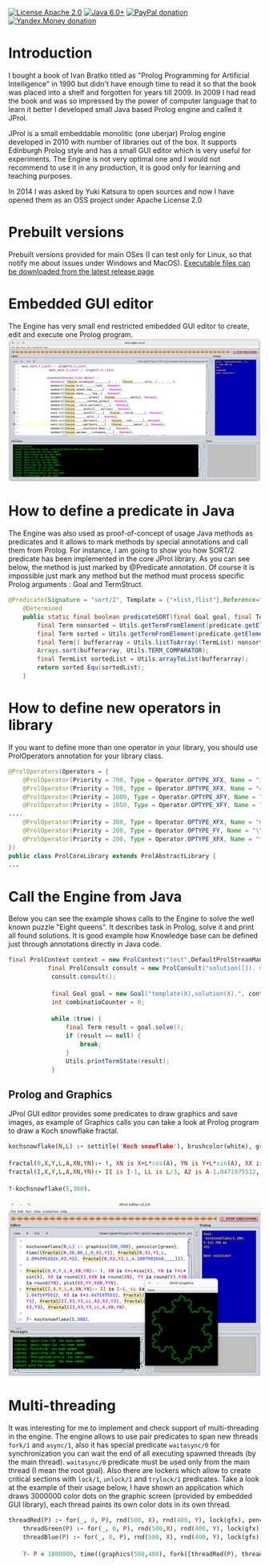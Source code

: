[![License Apache 2.0](https://img.shields.io/badge/license-Apache%20License%202.0-green.svg)](http://www.apache.org/licenses/LICENSE-2.0)
[![Java 6.0+](https://img.shields.io/badge/java-6.0%2b-green.svg)](http://www.oracle.com/technetwork/java/javase/downloads/index.html)
[![PayPal donation](https://img.shields.io/badge/donation-PayPal-red.svg)](https://www.paypal.com/cgi-bin/webscr?cmd=_s-xclick&hosted_button_id=AHWJHJFBAWGL2)
[![Yandex.Money donation](https://img.shields.io/badge/donation-Я.деньги-yellow.svg)](https://money.yandex.ru/embed/small.xml?account=41001158080699&quickpay=small&yamoney-payment-type=on&button-text=01&button-size=l&button-color=orange&targets=%D0%9F%D0%BE%D0%B6%D0%B5%D1%80%D1%82%D0%B2%D0%BE%D0%B2%D0%B0%D0%BD%D0%B8%D0%B5+%D0%BD%D0%B0+%D0%BF%D1%80%D0%BE%D0%B5%D0%BA%D1%82%D1%8B+%D1%81+%D0%BE%D1%82%D0%BA%D1%80%D1%8B%D1%82%D1%8B%D0%BC+%D0%B8%D1%81%D1%85%D0%BE%D0%B4%D0%BD%D1%8B%D0%BC+%D0%BA%D0%BE%D0%B4%D0%BE%D0%BC&default-sum=100&successURL=)

# Introduction
I bought a book of Ivan Bratko titled as "Prolog Programming for Artificial Intelligence" in 1990 but didn't have enough time to read it so that the book was placed into a shelf and forgotten for years till 2009. In 2009 I had read the book and was so impressed by the power of computer language that to learn it better I developed small Java based Prolog engine and called it JProl.   

JProl is a small embeddable monolitic (one uberjar) Prolog engine developed in 2010 with number of libraries out of the box. It supports Edinburgh Prolog style and has a small GUI editor which is very useful for experiments. The Engine is not very optimal one and I would not recommend to use it in any production, it is good only for learning and teaching purposes.   

In 2014 I was asked by Yuki Katsura to open sources and now I have opened them as an OSS project under Apache License 2.0

# Prebuilt versions
Prebuilt versions provided for main OSes (I can test only for Linux, so that notify me about issues under Windows and MacOS). [Executable files can be downloaded from the latest release page](https://github.com/raydac/jprol/releases/latest)

# Embedded GUI editor
The Engine has very small end restricted embedded GUI editor to create, edit and execute one Prolog program.
![GUIEditor](https://github.com/raydac/jprol/blob/master/jprolguieditor.png)

# How to define a predicate in Java
The Engine was also used as proof-of-concept of usage Java methods as predicates and it allows to mark methods by special annotations and call them from Prolog.
For instance, I am going to show you how SORT/2 predicate has been implemented in the core JProl library. As you can see below, the method is just marked by @Predicate annotation. Of course it is impossible just mark any method but the method must process specific Prolog arguments : Goal and TermStruct.
```Java
@Predicate(Signature = "sort/2", Template = {"+list,?list"},Reference="True if Sorted can be unified with a list holding the elements  of List, sorted to the standard order of terms")
    @Determined
    public static final boolean predicateSORT(final Goal goal, final TermStruct predicate) {
        final Term nonsorted = Utils.getTermFromElement(predicate.getElement(0));
        final Term sorted = Utils.getTermFromElement(predicate.getElement(1));
        final Term[] bufferarray = Utils.listToArray((TermList) nonsorted);
        Arrays.sort(bufferarray, Utils.TERM_COMPARATOR);
        final TermList sortedList = Utils.arrayToList(bufferarray);
        return sorted.Equ(sortedList);
    }
```
# How to define new operators in library
If you want to define more than one operator in your library, you should use ProlOperators annotation for your library class.
```Java
@ProlOperators(Operators = {
    @ProlOperator(Priority = 700, Type = Operator.OPTYPE_XFX, Name = "is"),
    @ProlOperator(Priority = 700, Type = Operator.OPTYPE_XFX, Name = "="),
    @ProlOperator(Priority = 1000, Type = Operator.OPTYPE_XFY, Name = ","),
    @ProlOperator(Priority = 1050, Type = Operator.OPTYPE_XFY, Name = "->"),
....
    @ProlOperator(Priority = 300, Type = Operator.OPTYPE_XFX, Name = "mod"),
    @ProlOperator(Priority = 200, Type = Operator.OPTYPE_FY, Name = "\\"),
    @ProlOperator(Priority = 200, Type = Operator.OPTYPE_XFX, Name = "**")
})
public class ProlCoreLibrary extends ProlAbstractLibrary {
...
```
# Call the Engine from Java
Below you can see the example shows calls to the Engine to solve the well known puzzle "Eight queens". It describes task in Prolog, solve it and print all found solutions. It is good example how Knowledge base can be defined just through annotations directly in Java code.
```Java
final ProlContext context = new ProlContext("test",DefaultProlStreamManagerImpl.getInstance());
           final ProlConsult consult = new ProlConsult("solution([]). solution([X/Y|Others]):-solution(Others),member(Y,[1,2,3,4,5,6,7,8]),notattack(X/Y,Others). notattack(_,[]). notattack(X/Y,[X1/Y1 | Others]):- Y=\\=Y1, Y1-Y=\\=X1-X, Y1-Y=\\=X-X1, notattack(X/Y,Others). member(Item,[Item|Rest]). member(Item,[First|Rest]):-member(Item,Rest). template([1/Y1,2/Y2,3/Y3,4/Y4,5/Y5,6/Y6,7/Y7,8/Y8]).", context);
            consult.consult();

            final Goal goal = new Goal("template(X),solution(X).", context);
            int combinatioCounter = 0;

            while (true) {
                final Term result = goal.solve();
                if (result == null) {
                    break;
                }
                Utils.printTermState(result);
            }
```

## Prolog and Graphics
JProl GUI editor provides some predicates to draw graphics and save images, as example of Graphics calls you can take a look at Prolog program to draw a Koch snowflake fractal.
```Prolog
kochsnowflake(N,L) :- settitle('Koch snowflake'), brushcolor(white), graphics(300,300), pencolor(red), time((fractal(N,30,80,L,0,X1,Y1), fractal(N,X1,Y1,L,2.0943951024,X2,Y2), fractal(N,X2,Y2,L,4.1887902048,_,_))).

fractal(0,X,Y,L,A,XN,YN):- !, XN is X+L*cos(A), YN is Y+L*sin(A), XX is round(X),XXN is round(XN), YY is round(Y),YYN is round(YN), plot(XX,YY,XXN,YYN).
fractal(I,X,Y,L,A,XN,YN):- II is I-1, LL is L/3, A2 is A-1.0471975512, A3 is A+1.0471975512, fractal(II,X,Y,LL,A,X1,Y1), fractal(II,X1,Y1,LL,A2,X2,Y2), fractal(II,X2,Y2,LL,A3,X3,Y3), fractal(II,X3,Y3,LL,A,XN,YN).

?-kochsnowflake(5,300).
```
![KochSnowflake](https://github.com/raydac/jprol/blob/master/jprolgui.png)

# Multi-threading
It was interesting for me to implement and check support of multi-threading in the engine. The engine allows to use pair predicates to span new threads `fork/1` and `async/1`, also it has special predicate `waitasync/0` for synchronization you can wait the end of all executing spawned threads (by the main thread). `waitasync/0` predicate must be used only from the main thread (I mean the root goal). Also there are lockers which allow to create critical sections with `lock/1`, `unlock/1` and `trylock/1` predicates. Take a look at the example of their usage below, I have shown an application which draws 3000000 color dots on the graphic screen (provided by embedded GUI library), each thread paints its own color dots in its own thread. 
```Prolog
threadRed(P) :- for(_, 0, P), rnd(500, X), rnd(400, Y), lock(gfx), pencolor(red), dot(X, Y), unlock(gfx), fail.
    threadGreen(P) :- for(_, 0, P), rnd(500,X), rnd(400, Y), lock(gfx), pencolor(green), dot(X, Y), unlock(gfx), fail.
    threadBlue(P) :- for(_, 0, P), rnd(500, X), rnd(400, Y), lock(gfx), pencolor(blue), dot(X,Y), unlock(gfx), fail.

    ?- P = 1000000, time((graphics(500,400), fork([threadRed(P), threadGreen(P), threadBlue(P)]))).
```

